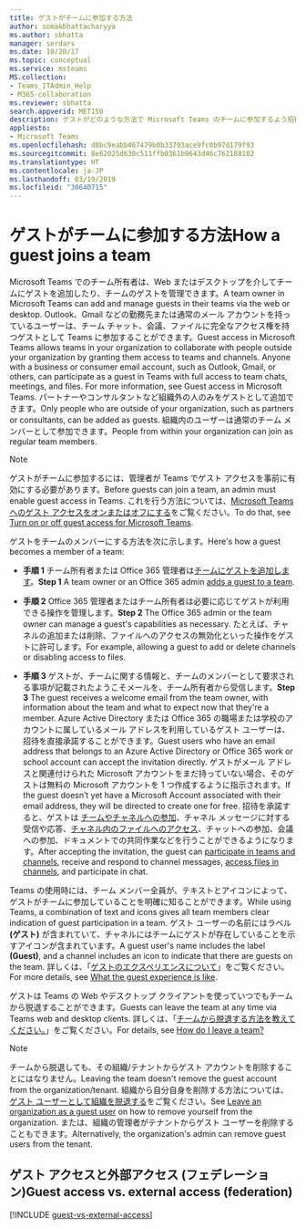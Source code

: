 ```yaml
---
title: ゲストがチームに参加する方法
author: somakbhattacharyya
ms.author: sbhatta
manager: serdars
ms.date: 10/20/17
ms.topic: conceptual
ms.service: msteams
MS.collection:
- Teams_ITAdmin_Help
- M365-collaboration
ms.reviewer: sbhatta
search.appverid: MET150
description: ゲストがどのような方法で Microsoft Teams のチームに参加するよう招待されるかについての簡単な概要を理解します。
appliesto:
- Microsoft Teams
ms.openlocfilehash: d8bc9eabb467479b0b33793ace9fc0b97d179f93
ms.sourcegitcommit: 8e62025d630c511ffb0361b9643d46c762188102
ms.translationtype: HT
ms.contentlocale: ja-JP
ms.lasthandoff: 03/19/2019
ms.locfileid: "30640715"
---
```

<a name="how-a-guest-joins-a-team"></a><span data-ttu-id="9ebbf-103">ゲストがチームに参加する方法</span><span class="sxs-lookup"><span data-stu-id="9ebbf-103">How a guest joins a team</span></span>
========================

<span data-ttu-id="9ebbf-104">Microsoft Teams でのチーム所有者は、Web またはデスクトップを介してチームにゲストを追加したり、チームのゲストを管理できます。</span><span class="sxs-lookup"><span data-stu-id="9ebbf-104">A team owner in Microsoft Teams can add and manage guests in their teams via the web or desktop.</span></span> <span data-ttu-id="9ebbf-105">Outlook、Gmail などの勤務先または通常のメール アカウントを持っているユーザーは、チーム チャット、会議、ファイルに完全なアクセス権を持つゲストとして Teams に参加することができます。</span><span class="sxs-lookup"><span data-stu-id="9ebbf-105">Guest access in Microsoft Teams allows teams in your organization to collaborate with people outside your organization by granting them access to teams and channels. Anyone with a business or consumer email account, such as Outlook, Gmail, or others, can participate as a guest in Teams with full access to team chats, meetings, and files. For more information, see Guest access in Microsoft Teams.</span></span> <span data-ttu-id="9ebbf-106">パートナーやコンサルタントなど組織外の人のみをゲストとして追加できます。</span><span class="sxs-lookup"><span data-stu-id="9ebbf-106">Only people who are outside of your organization, such as partners or consultants, can be added as guests.</span></span> <span data-ttu-id="9ebbf-107">組織内のユーザーは通常のチーム メンバーとして参加できます。</span><span class="sxs-lookup"><span data-stu-id="9ebbf-107">People from within your organization can join as regular team members.</span></span>
  
> [!NOTE]
> <span data-ttu-id="9ebbf-108">ゲストがチームに参加するには、管理者が Teams でゲスト アクセスを事前に有効にする必要があります。</span><span class="sxs-lookup"><span data-stu-id="9ebbf-108">Before guests can join a team, an admin must enable guest access in Teams.</span></span> <span data-ttu-id="9ebbf-109">これを行う方法については、[Microsoft Teams へのゲスト アクセスをオンまたはオフにする](set-up-guests.md)をご覧ください。</span><span class="sxs-lookup"><span data-stu-id="9ebbf-109">To do that, see [Turn on or off guest access for Microsoft Teams](set-up-guests.md).</span></span> 
  
<span data-ttu-id="9ebbf-110">ゲストをチームのメンバーにする方法を次に示します。</span><span class="sxs-lookup"><span data-stu-id="9ebbf-110">Here's how a guest becomes a member of a team:</span></span>

- <span data-ttu-id="9ebbf-111">**手順 1** チーム所有者または Office 365 管理者は[チームにゲストを追加します](https://support.office.com/article/add-guests-to-a-team-fccb4fa6-f864-4508-bdde-256e7384a14f)。</span><span class="sxs-lookup"><span data-stu-id="9ebbf-111">**Step 1** A team owner or an Office 365 admin [adds a guest to a team](https://support.office.com/article/add-guests-to-a-team-fccb4fa6-f864-4508-bdde-256e7384a14f).</span></span>
    
- <span data-ttu-id="9ebbf-112">**手順 2** Office 365 管理者またはチーム所有者は必要に応じてゲストが利用できる操作を管理します。</span><span class="sxs-lookup"><span data-stu-id="9ebbf-112">**Step 2** The Office 365 admin or the team owner can manage a guest's capabilities as necessary.</span></span> <span data-ttu-id="9ebbf-113">たとえば、チャネルの追加または削除、ファイルへのアクセスの無効化といった操作をゲストに許可します。</span><span class="sxs-lookup"><span data-stu-id="9ebbf-113">For example, allowing a guest to add or delete channels or disabling access to files.</span></span>
    
- <span data-ttu-id="9ebbf-114">**手順 3** ゲストが、チームに関する情報と、チームのメンバーとして要求される事項が記載されたようこそメールを、チーム所有者から受信します。</span><span class="sxs-lookup"><span data-stu-id="9ebbf-114">**Step 3** The guest receives a welcome email from the team owner, with information about the team and what to expect now that they're a member.</span></span> <span data-ttu-id="9ebbf-115">Azure Active Directory または Office 365 の職場または学校のアカウントに属しているメール アドレスを利用しているゲスト ユーザーは、招待を直接承諾することができます。</span><span class="sxs-lookup"><span data-stu-id="9ebbf-115">Guest users who have an email address that belongs to an Azure Active Directory or Office 365 work or school account can accept the invitation directly.</span></span> <span data-ttu-id="9ebbf-116">ゲストがメール アドレスと関連付けられた Microsoft アカウントをまだ持っていない場合、そのゲストは無料の Microsoft アカウントを 1 つ作成するように指示されます。</span><span class="sxs-lookup"><span data-stu-id="9ebbf-116">If the guest doesn’t yet have a Microsoft Account associated with their email address, they will be directed to create one for free.</span></span> <span data-ttu-id="9ebbf-117">招待を承諾すると、ゲストは [チームやチャネルへの参加](https://support.office.com/article/teams-and-channels-df38ae23-8f85-46d3-b071-cb11b9de5499)、チャネル メッセージに対する受信や応答、[チャネル内のファイルへのアクセス](https://support.office.com/article/access-files-in-channels-c593c78a-27c4-4661-a598-682baa30ca7e)、チャットへの参加、会議への参加、ドキュメントでの共同作業などを行うことができるようになります。</span><span class="sxs-lookup"><span data-stu-id="9ebbf-117">After accepting the invitation, the guest can [participate in teams and channels](https://support.office.com/article/teams-and-channels-df38ae23-8f85-46d3-b071-cb11b9de5499), receive and respond to channel messages, [access files in channels](https://support.office.com/article/access-files-in-channels-c593c78a-27c4-4661-a598-682baa30ca7e), and participate in chat.</span></span> 
    
<span data-ttu-id="9ebbf-118">Teams の使用時には、チーム メンバー全員が、テキストとアイコンによって、ゲストがチームに参加していることを明確に知ることができます。</span><span class="sxs-lookup"><span data-stu-id="9ebbf-118">While using Teams, a combination of text and icons gives all team members clear indication of guest participation in a team.</span></span> <span data-ttu-id="9ebbf-119">ゲスト ユーザーの名前にはラベル **(ゲスト)** が含まれていて、チャネルにはチームにゲストが存在していることを示すアイコンが含まれています。</span><span class="sxs-lookup"><span data-stu-id="9ebbf-119">A guest user's name includes the label **(Guest)**, and a channel includes an icon to indicate that there are guests on the team.</span></span> <span data-ttu-id="9ebbf-120">詳しくは、「[ゲストのエクスペリエンスについて](guest-experience.md)」をご覧ください。</span><span class="sxs-lookup"><span data-stu-id="9ebbf-120">For more details, see [What the guest experience is like](guest-experience.md).</span></span>
  
<span data-ttu-id="9ebbf-121">ゲストは Teams の Web やデスクトップ クライアントを使っていつでもチームから脱退することができます。</span><span class="sxs-lookup"><span data-stu-id="9ebbf-121">Guests can leave the team at any time via Teams web and desktop clients.</span></span> <span data-ttu-id="9ebbf-122">詳しくは、「[チームから脱退する方法を教えてください。](https://support.office.com/article/leave-a-team-e481005d-3ec6-4694-b300-375472ba4076)」をご覧ください。</span><span class="sxs-lookup"><span data-stu-id="9ebbf-122">For details, see  [How do I leave a team?](https://support.office.com/article/leave-a-team-e481005d-3ec6-4694-b300-375472ba4076)</span></span>

> [!NOTE]
> <span data-ttu-id="9ebbf-123">チームから脱退しても、その組織/テナントからゲスト アカウントを削除することにはなりません。</span><span class="sxs-lookup"><span data-stu-id="9ebbf-123">Leaving the team doesn't remove the guest account from the organization/tenant.</span></span> <span data-ttu-id="9ebbf-124">組織から自分自身を削除する方法については、 [ゲスト ユーザーとして組織を脱退する](https://docs.microsoft.com/azure/active-directory/b2b/leave-the-organization)をご覧ください。</span><span class="sxs-lookup"><span data-stu-id="9ebbf-124">See [Leave an organization as a guest user](https://docs.microsoft.com/azure/active-directory/b2b/leave-the-organization) on how to remove yourself from the organization.</span></span> <span data-ttu-id="9ebbf-125">または、組織の管理者がテナントからゲスト ユーザーを削除することもできます。</span><span class="sxs-lookup"><span data-stu-id="9ebbf-125">Alternatively, the organization's admin can remove guest users from the tenant.</span></span>

## <a name="guest-access-vs-external-access-federation"></a><span data-ttu-id="9ebbf-126">ゲスト アクセスと外部アクセス (フェデレーション)</span><span class="sxs-lookup"><span data-stu-id="9ebbf-126">Guest access vs. external access (federation)</span></span>

[!INCLUDE [guest-vs-external-access](includes/guest-vs-external-access.md)]
